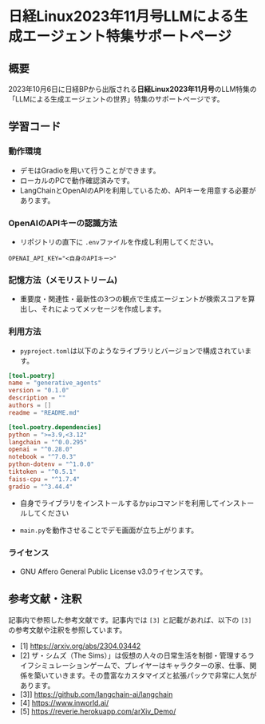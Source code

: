 # 日経Linux2023年11月号LLMによる生成エージェント特集サポートページ
## 概要
2023年10月6日に日経BPから出版される**日経Linux2023年11月号**のLLM特集の「LLMによる生成エージェントの世界」特集のサポートページです。 

## 学習コード
### 動作環境
- デモはGradioを用いて行うことができます。
- ローカルのPCで動作確認済みです。
- LangChainとOpenAIのAPIを利用しているため、APIキーを用意する必要があります。
 
### OpenAIのAPIキーの認識方法
- リポジトリの直下に `.env`ファイルを作成し利用してください。

```
OPENAI_API_KEY="<自身のAPIキー>"
```

### 記憶方法（メモリストリーム)
- 重要度・関連性・最新性の3つの観点で生成エージェントが検索スコアを算出し、それによってメッセージを作成します。

### 利用方法
- `pyproject.toml`は以下のようなライブラリとバージョンで構成されています。

```pyproject.toml 
[tool.poetry]
name = "generative_agents"
version = "0.1.0"
description = ""
authors = []
readme = "README.md"

[tool.poetry.dependencies]
python = ">=3.9,<3.12"
langchain = "^0.0.295"
openai = "^0.28.0"
notebook = "^7.0.3"
python-dotenv = "^1.0.0"
tiktoken = "^0.5.1"
faiss-cpu = "^1.7.4"
gradio = "^3.44.4"
```

- 自身でライブラリをインストールするか`pip`コマンドを利用してインストールしてください

- `main.py`を動作させることでデモ画面が立ち上がります。

### ライセンス
- GNU Affero General Public License v3.0ライセンスです。

## 参考文献・注釈
記事内で参照した参考文献です。記事内では `[3]` と記載があれば、以下の `[3]` の参考文献や注釈を参照しています。

- [1] https://arxiv.org/abs/2304.03442
- [2] ザ・シムズ（The Sims）」は仮想の人々の日常生活を制御・管理するライフシミュレーションゲームで、プレイヤーはキャラクターの家、仕事、関係を築いていきます。その豊富なカスタマイズと拡張パックで非常に人気があります。
- [3]] https://github.com/langchain-ai/langchain
- [4] https://www.inworld.ai/   
- [5] https://reverie.herokuapp.com/arXiv_Demo/



